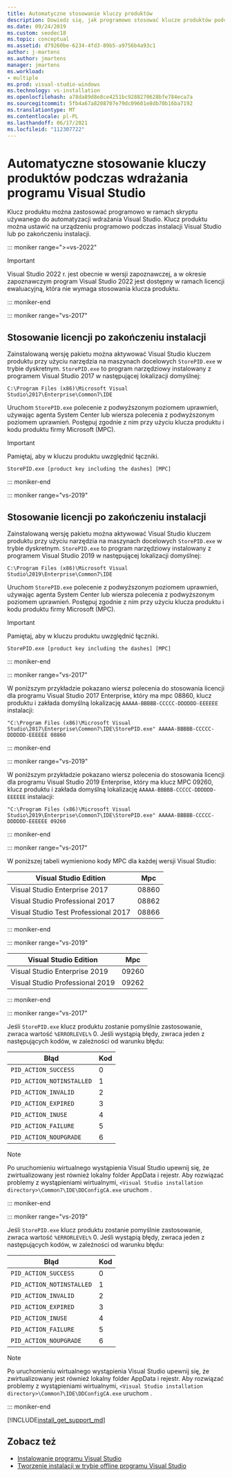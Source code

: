 ```yaml
---
title: Automatyczne stosowanie kluczy produktów
description: Dowiedz się, jak programowo stosować klucze produktów podczas wdrażania Visual Studio.
ms.date: 09/24/2019
ms.custom: seodec18
ms.topic: conceptual
ms.assetid: d79260be-6234-4fd3-89b5-a9756b4a93c1
author: j-martens
ms.author: jmartens
manager: jmartens
ms.workload:
- multiple
ms.prod: visual-studio-windows
ms.technology: vs-installation
ms.openlocfilehash: a78da89d8e8ce4251bc9288270628bfe784eca7a
ms.sourcegitcommit: 5fb4a67a8208707e79dc09601e8db70b16ba7192
ms.translationtype: MT
ms.contentlocale: pl-PL
ms.lasthandoff: 06/17/2021
ms.locfileid: "112307722"
---
```

# <a name="automatically-apply-product-keys-when-deploying-visual-studio"></a>Automatyczne stosowanie kluczy produktów podczas wdrażania programu Visual Studio

Klucz produktu można zastosować programowo w ramach skryptu używanego do automatyzacji wdrażania Visual Studio. Klucz produktu można ustawić na urządzeniu programowo podczas instalacji Visual Studio lub po zakończeniu instalacji.

::: moniker range=">=vs-2022"

> [!IMPORTANT]
> Visual Studio 2022 r. jest obecnie w wersji zapoznawczej, a w okresie zapoznawczym program Visual Studio 2022 jest dostępny w ramach licencji ewaluacyjną, która nie wymaga stosowania klucza produktu.

::: moniker-end

::: moniker range="vs-2017"

## <a name="apply-the-license-after-installation"></a>Stosowanie licencji po zakończeniu instalacji

Zainstalowaną wersję pakietu można aktywować Visual Studio kluczem produktu przy użyciu narzędzia na maszynach docelowych `StorePID.exe` w trybie dyskretnym. `StorePID.exe` to program narzędziowy instalowany z programem Visual Studio 2017 w następującej lokalizacji domyślnej:

```shell
C:\Program Files (x86)\Microsoft Visual Studio\2017\Enterprise\Common7\IDE
```

 Uruchom `StorePID.exe` polecenie z podwyższonym poziomem uprawnień, używając agenta System Center lub wiersza polecenia z podwyższonym poziomem uprawnień. Postępuj zgodnie z nim przy użyciu klucza produktu i kodu produktu firmy Microsoft (MPC).

>[!IMPORTANT]
> Pamiętaj, aby w kluczu produktu uwzględnić łączniki.

 ```shell
 StorePID.exe [product key including the dashes] [MPC]
 ```

::: moniker-end

::: moniker range="vs-2019"

## <a name="apply-the-license-after-installation"></a>Stosowanie licencji po zakończeniu instalacji

Zainstalowaną wersję pakietu można aktywować Visual Studio kluczem produktu przy użyciu narzędzia na maszynach docelowych `StorePID.exe` w trybie dyskretnym. `StorePID.exe` to program narzędziowy instalowany z programem Visual Studio 2019 w następującej lokalizacji domyślnej:

```shell
C:\Program Files (x86)\Microsoft Visual Studio\2019\Enterprise\Common7\IDE
```

 Uruchom `StorePID.exe` polecenie z podwyższonym poziomem uprawnień, używając agenta System Center lub wiersza polecenia z podwyższonym poziomem uprawnień. Postępuj zgodnie z nim przy użyciu klucza produktu i kodu produktu firmy Microsoft (MPC).

>[!IMPORTANT]
> Pamiętaj, aby w kluczu produktu uwzględnić łączniki.

 ```shell
 StorePID.exe [product key including the dashes] [MPC]
 ```

::: moniker-end

::: moniker range="vs-2017"

W poniższym przykładzie pokazano wiersz polecenia do stosowania licencji dla programu Visual Studio 2017 Enterprise, który ma mpc 08860, klucz produktu i zakłada domyślną lokalizację `AAAAA-BBBBB-CCCCC-DDDDDD-EEEEEE` instalacji:

```shell
"C:\Program Files (x86)\Microsoft Visual Studio\2017\Enterprise\Common7\IDE\StorePID.exe" AAAAA-BBBBB-CCCCC-DDDDDD-EEEEEE 08860
```

::: moniker-end

::: moniker range="vs-2019"

W poniższym przykładzie pokazano wiersz polecenia do stosowania licencji dla programu Visual Studio 2019 Enterprise, który ma klucz MPC 09260, klucz produktu i zakłada domyślną lokalizację `AAAAA-BBBBB-CCCCC-DDDDDD-EEEEEE` instalacji:

```shell
"C:\Program Files (x86)\Microsoft Visual Studio\2019\Enterprise\Common7\IDE\StorePID.exe" AAAAA-BBBBB-CCCCC-DDDDDD-EEEEEE 09260
```

::: moniker-end

::: moniker range="vs-2017"

 W poniższej tabeli wymieniono kody MPC dla każdej wersji Visual Studio:

| Visual Studio Edition                | Mpc   |
|--------------------------------------|-------|
| Visual Studio Enterprise 2017        | 08860 |
| Visual Studio Professional 2017      | 08862 |
| Visual Studio Test Professional 2017 | 08866 |

::: moniker-end

::: moniker range="vs-2019"

| Visual Studio Edition                | Mpc   |
|--------------------------------------|-------|
| Visual Studio Enterprise 2019        | 09260 |
| Visual Studio Professional 2019      | 09262 |

::: moniker-end

::: moniker range="vs-2017"

Jeśli `StorePID.exe` klucz produktu zostanie pomyślnie zastosowanie, zwraca wartość `%ERRORLEVEL%` 0. Jeśli wystąpią błędy, zwraca jeden z następujących kodów, w zależności od warunku błędu:

| Błąd                     | Kod |
|---------------------------|------|
| `PID_ACTION_SUCCESS`      | 0    |
| `PID_ACTION_NOTINSTALLED` | 1    |
| `PID_ACTION_INVALID`      | 2    |
| `PID_ACTION_EXPIRED`      | 3    |
| `PID_ACTION_INUSE`        | 4    |
| `PID_ACTION_FAILURE`      | 5    |
| `PID_ACTION_NOUPGRADE`    | 6    |

> [!NOTE]
> Po uruchomieniu wirtualnego wystąpienia Visual Studio upewnij się, że zwirtualizowany jest również lokalny folder AppData i rejestr. Aby rozwiązać problemy z wystąpieniami wirtualnymi, `<Visual Studio installation directory>\Common7\IDE\DDConfigCA.exe` uruchom .  

::: moniker-end

::: moniker range="vs-2019"

Jeśli `StorePID.exe` klucz produktu zostanie pomyślnie zastosowanie, zwraca wartość `%ERRORLEVEL%` 0. Jeśli wystąpią błędy, zwraca jeden z następujących kodów, w zależności od warunku błędu:

| Błąd                     | Kod |
|---------------------------|------|
| `PID_ACTION_SUCCESS`      | 0    |
| `PID_ACTION_NOTINSTALLED` | 1    |
| `PID_ACTION_INVALID`      | 2    |
| `PID_ACTION_EXPIRED`      | 3    |
| `PID_ACTION_INUSE`        | 4    |
| `PID_ACTION_FAILURE`      | 5    |
| `PID_ACTION_NOUPGRADE`    | 6    |

> [!NOTE]
> Po uruchomieniu wirtualnego wystąpienia Visual Studio upewnij się, że zwirtualizowany jest również lokalny folder AppData i rejestr. Aby rozwiązać problemy z wystąpieniami wirtualnymi, `<Visual Studio installation directory>\Common7\IDE\DDConfigCA.exe` uruchom .  

::: moniker-end

[!INCLUDE[install_get_support_md](includes/install_get_support_md.md)]

## <a name="see-also"></a>Zobacz też

* [Instalowanie programu Visual Studio](../install/install-visual-studio.md)
* [Tworzenie instalacji w trybie offline programu Visual Studio](../install/create-an-offline-installation-of-visual-studio.md)